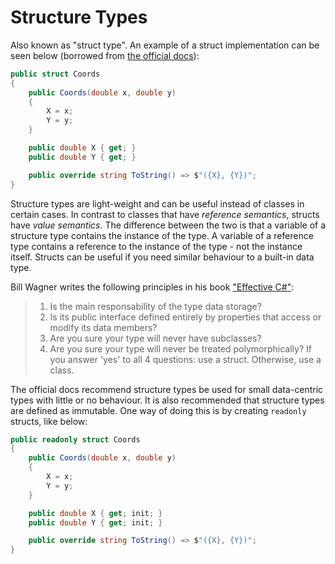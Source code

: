 # Structure Types

Also known as "struct type". An example of a struct implementation can be seen below (borrowed from [the official docs](https://docs.microsoft.com/en-us/dotnet/csharp/language-reference/builtin-types/struct)):

```c#
public struct Coords
{
    public Coords(double x, double y)
    {
        X = x;
        Y = y;
    }

    public double X { get; }
    public double Y { get; }

    public override string ToString() => $"({X}, {Y})";
}
```

Structure types are light-weight and can be useful instead of classes in certain cases. In contrast to classes that have _reference semantics_, structs have _value semantics_. The difference between the two is that a variable of a structure type contains the instance of the type. A variable of a reference type contains a reference to the instance of the type - not the instance itself. Structs can be useful if you need similar behaviour to a built-in data type.

Bill Wagner writes the following principles in his book ["Effective C#"](https://www.amazon.com/dp/0321245660):

> 1. Is the main responsability of the type data storage?
> 2. Is its public interface defined entirely by properties that access or modify its data members?
> 3. Are you sure your type will never have subclasses?
> 4. Are you sure your type will never be treated polymorphically?
>    If you answer 'yes' to all 4 questions: use a struct. Otherwise, use a class.

The official docs recommend structure types be used for small data-centric types with little or no behaviour. It is also recommended that structure types are defined as immutable. One way of doing this is by creating `readonly` structs, like below:

```c#
public readonly struct Coords
{
    public Coords(double x, double y)
    {
        X = x;
        Y = y;
    }

    public double X { get; init; }
    public double Y { get; init; }

    public override string ToString() => $"({X}, {Y})";
}
```